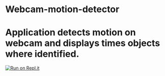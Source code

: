 # Webcam-motion-detector
# Application detects motion on webcam and displays times objects where identified.
[![Run on Repl.it](https://repl.it/badge/github/gideonmandu/Webcam-motion-detector)](https://repl.it/github/gideonmandu/Webcam-motion-detector)